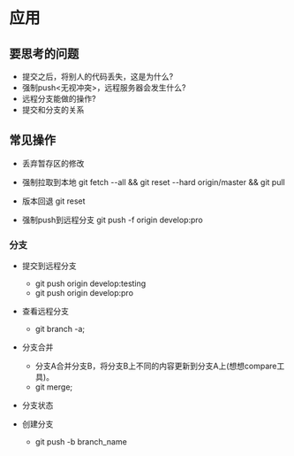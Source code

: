 # 应用
## 要思考的问题
- 提交之后，将别人的代码丢失，这是为什么?
- 强制push<无视冲突>，远程服务器会发生什么?
- 远程分支能做的操作?
- 提交和分支的关系

## 常见操作
- 丢弃暂存区的修改

- 强制拉取到本地
git fetch --all && git reset --hard origin/master && git pull

- 版本回退
git reset 

- 强制push到远程分支
git push -f origin develop:pro

### 分支
- 提交到远程分支
    - git push origin develop:testing
    - git push origin develop:pro

- 查看远程分支
    - git branch -a;

- 分支合并
    - 分支A合并分支B，将分支B上不同的内容更新到分支A上(想想compare工具)。 
    - git merge; 

- 分支状态
       
- 创建分支
    - git push -b branch_name